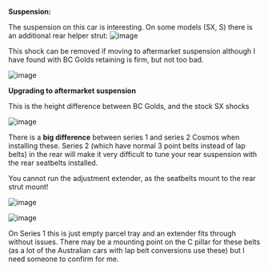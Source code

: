 **Suspension:**

The suspension on this car is interesting. On some models (SX, S) there is an additional rear helper strut:
![image](https://github.com/drbluetongue/eunoscosmo/assets/12694883/2a4de980-d74c-4a09-be6f-432317cc99ea)

This shock can be removed if moving to aftermarket suspension although I have found with BC Golds retaining is firm, but not too bad.

![image](https://github.com/drbluetongue/eunoscosmo/assets/12694883/00e6629e-de7c-400f-9e48-13f1901f63fb)



**Upgrading to aftermarket suspension**

This is the height difference between BC Golds, and the stock SX shocks

![image](https://github.com/drbluetongue/eunoscosmo/assets/12694883/5d4e51b7-0b7e-456a-8905-a3e9a4f47799)

There is a **big difference** between series 1 and series 2 Cosmos when installing these. Series 2 (which have normal 3 point belts instead of lap belts) in the rear will make it very difficult to tune your rear suspension with the rear seatbelts installed. 

You cannot run the adjustment extender, as the seatbelts mount to the rear strut mount!

![image](https://github.com/drbluetongue/eunoscosmo/assets/12694883/3ccf0209-c5bc-43ea-812b-4ebfd2928711)

![image](https://github.com/drbluetongue/eunoscosmo/assets/12694883/c676f0de-2e05-4970-ac65-0173ff16fdad)


On Series 1 this is just empty parcel tray and an extender fits through without issues. There may be a mounting point on the C pillar for these belts (as a lot of the Australian cars with lap belt conversions use these) but I need someone to confirm for me.




